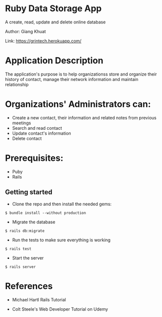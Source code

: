 # Ruby Data Storage App
A create, read, update and delete online database

Author:  Giang Khuat

Link: https://grintech.herokuapp.com/



#  Application Description

The application's purpose is to help organizationss store and organize their history of contact, manage their network information and maintain relationship

# Organizations' Administrators can:
 * Create a new contact, their information and related notes from previous meetings
 * Search and read contact
 * Update contact's information
 * Delete contact
 

# Prerequisites:

* Puby
* Rails

 
 ## Getting started

* Clone the repo and then install the needed gems:

```
$ bundle install --without production
```

* Migrate the database

```
$ rails db:migrate
```
 
* Run the tests to make sure everything is working

```
$ rails test
```

* Start the server

```
$ rails server
```
# References

* Michael Hartl Rails Tutorial

* Colt Steele's Web Developer Tutorial on Udemy

